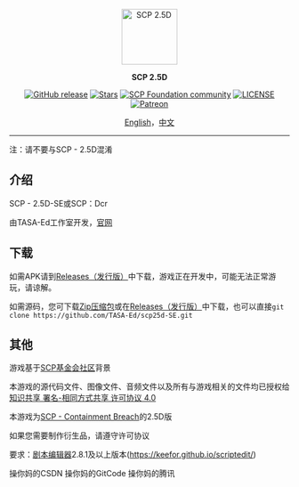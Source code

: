 <p align="center">
    <a href="https://www.tasaed.top" target="_blank" rel="noopener noreferrer">
        <img width="100" src="https://s2.loli.net/2024/07/22/zptoSGinU3s1Q45.png" alt="SCP 2.5D" />
    </a>
</p>

<p align="center"><b>SCP 2.5D</b></p>

<p align="center">
<a href="https://github.com/TASA-Ed/scp25d-SE/releases"><img alt="GitHub release" src="https://img.shields.io/github/v/release/TASA-Ed/scp25d-SE.svg?style=flat-square&include_prereleases"/></a>
<a href="https://github.com/TASA-Ed/scp25d-SE/stargazers"><img alt="Stars" src="https://img.shields.io/github/stars/TASA-Ed/scp25d-SE?color=8ef6e4&style=flat-square"/></a>
<a href="https://scp-wiki.wikidot.com/"><img alt="SCP Foundation community" src="https://img.shields.io/badge/SCP%20Foundation-gray?style=flat-square&logo=scpfoundation"/></a>
<a href="https://creativecommons.org/licenses/by-sa/4.0/"><img alt="LICENSE" src="https://img.shields.io/badge/CC--BY--SA%204.0-blue?style=flat-square&color=dddddd&labelColor=dddddd&logo=creativecommons&logoColor=000000"/></a>
<a href="https://www.patreon.com/tasaed"><img alt="Patreon" src="https://img.shields.io/badge/Patreon-yellow?style=flat-square&logo=patreon"/></a>
</p>

<p align="center">
<a href="README.md">English</a>，<a href="README_zh_CN.md">中文</a>
</p>

---

注：请不要与SCP - 2.5D混淆

## 介绍
SCP - 2.5D-SE或SCP：Dcr

由TASA-Ed工作室开发，[官网](https://www.tasaed.top/)
## 下载
如需APK请到[Releases（发行版）](https://github.com/TASA-Ed/scp25d-SE/releases)中下载，游戏正在开发中，可能无法正常游玩，请谅解。

如需源码，您可下载[Zip压缩包](https://github.com/TASA-Ed/scp25d-SE/archive/refs/heads/main.zip)或在[Releases（发行版）](https://github.com/TASA-Ed/scp25d-SE/releases)中下载，也可以直接`git clone https://github.com/TASA-Ed/scp25d-SE.git`
## 其他
游戏基于[SCP基金会社区](http://scp-wiki-cn.wikidot.com/ )背景

本游戏的源代码文件、图像文件、音频文件以及所有与游戏相关的文件均已授权给 [知识共享 署名-相同方式共享 许可协议 4.0](https://creativecommons.org/licenses/by-sa/4.0/)

本游戏为[SCP - Containment Breach](https://github.com/Regalis11/scpcb/)的2.5D版

如果您需要制作衍生品，请遵守许可协议

要求：[剧本编辑器](https://1drv.ms/u/c/568ae44e1937060b/EepQHHiC-mBMlwPKWunDKIgBCRMEhFDYhQf4QFsWI8GrWw?e=U0P75r)2.8.1及以上版本(https://keefor.github.io/scriptedit/)

操你妈的CSDN
操你妈的GitCode
操你妈的腾讯
